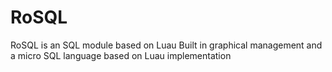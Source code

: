 # RoSQL
RoSQL is an SQL module based on Luau
Built in graphical management and a micro SQL language based on Luau implementation
